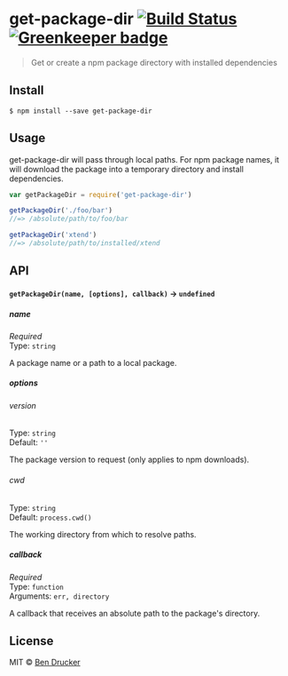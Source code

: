 # get-package-dir [![Build Status](https://travis-ci.org/bendrucker/get-package-dir.svg?branch=master)](https://travis-ci.org/bendrucker/get-package-dir) [![Greenkeeper badge](https://badges.greenkeeper.io/bendrucker/get-package-dir.svg)](https://greenkeeper.io/)

> Get or create a npm package directory with installed dependencies


## Install

```
$ npm install --save get-package-dir
```


## Usage

get-package-dir will pass through local paths. For npm package names, it will download the package into a temporary directory and install dependencies.

```js
var getPackageDir = require('get-package-dir')

getPackageDir('./foo/bar')
//=> /absolute/path/to/foo/bar

getPackageDir('xtend')
//=> /absolute/path/to/installed/xtend
```

## API

#### `getPackageDir(name, [options], callback)` -> `undefined`

##### name

*Required*  
Type: `string`

A package name or a path to a local package.

##### options

###### version

Type: `string`  
Default: `''`

The package version to request (only applies to npm downloads).

###### cwd

Type: `string`  
Default: `process.cwd()`

The working directory from which to resolve paths.

##### callback

*Required*  
Type: `function`  
Arguments: `err, directory`

A callback that receives an absolute path to the package's directory.


## License

MIT © [Ben Drucker](http://bendrucker.me)
